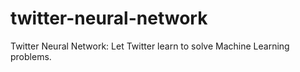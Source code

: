 twitter-neural-network
======================

Twitter Neural Network: Let Twitter learn to solve Machine Learning problems.
